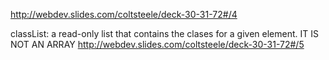 



http://webdev.slides.com/coltsteele/deck-30-31-72#/4

classList:
a read-only list that contains the clases for a given element. IT IS NOT AN ARRAY
http://webdev.slides.com/coltsteele/deck-30-31-72#/5

